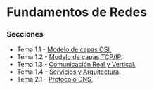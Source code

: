 # Fundamentos de Redes

### Secciones

- Tema 1.1 - [Modelo de capas OSI.](https://github.com/migueib17/Fundamentos-de-Redes/blob/master/Modelo-de-capas-OSI.md)
- Tema 1.2 - [Modelo de capas TCP/IP.](https://github.com/migueib17/Fundamentos-de-Redes/blob/master/Modelo-de-capas-TCP-IP.md)
- Tema 1.3 - [Comunicación Real y Vertical.](https://github.com/migueib17/Fundamentos-de-Redes/blob/master/Comunicacion-Real-y-Vertical.md)
- Tema 1.4 - [Servicios y Arquitectura.](https://github.com/migueib17/Fundamentos-de-Redes/blob/master/Servicios-y-Arquitectura.md)
- Tema 2.1 - [Protocolo DNS.](https://github.com/migueib17/Fundamentos-de-Redes/blob/master/Protocolo-DNS.md)